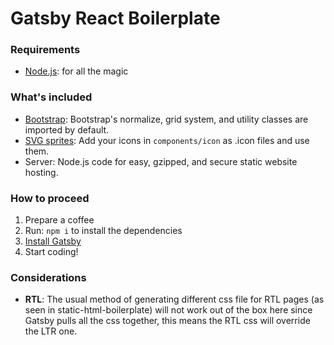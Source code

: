 # Gatsby React Boilerplate

### Requirements

*   [Node.js](http://nodejs.org): for all the magic

### What's included

*   [Bootstrap](http://getbootstrap.com/): Bootstrap's normalize, grid system, and utility classes are imported by default.
*   [SVG sprites](https://css-tricks.com/svg-sprites-use-better-icon-fonts/): Add your icons in `components/icon` as .icon files and use them.
*	Server: Node.js code for easy, gzipped, and secure static website hosting.

### How to proceed

1.  Prepare a coffee
1.  Run: `npm i` to install the dependencies
1.  [Install Gatsby](https://www.gatsbyjs.org/docs/)
1.  Start coding!


### Considerations

* **RTL**: The usual method of generating different css file for RTL pages (as seen in static-html-boilerplate) will not work out of the box here since Gatsby pulls all the css together, this means the RTL css will override the LTR one.